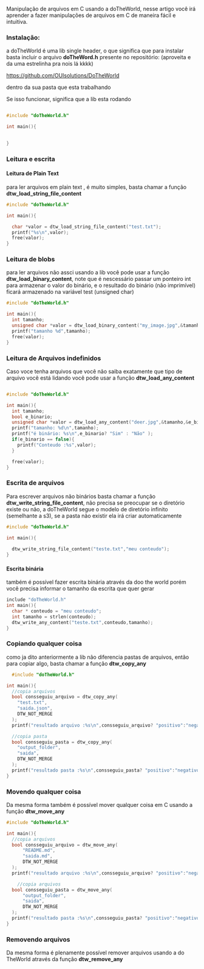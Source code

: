 
Manipulação de arquivos em C usando a doTheWorld,
nesse artigo você irá aprender a fazer manipulações de arquivos em
C de maneira fácil e intuitiva.


### Instalação:
a doTheWorld é uma lib single header, o que significa  que para instalar basta 
incluir o arquivo **doTheWord.h** presente no repositório:
(aproveita e da uma estrelinha pra nois lá kkkk)

https://github.com/OUIsolutions/DoTheWorld 

 dentro da sua pasta que esta trabalhando 

Se isso funcionar, significa que a lib esta rodando 
~~~c

#include "doTheWorld.h"

int main(){ 
    

}
~~~

### Leitura e escrita 

#### Leitura de Plain Text 
para ler arquivos em plain text , é muito simples, basta chamar a
função **dtw_load_string_file_content**

~~~c
#include "doTheWorld.h"

int main(){ 

  char *valor = dtw_load_string_file_content("test.txt");
  printf("%s\n",valor);
  free(valor);
}
~~~
### Leitura de blobs
para ler arquivos  não assci usando a lib você pode usar a função 
**dtw_load_binary_content**,  note que é nescessário passar um ponteiro int 
para armazenar o valor do binário, e o resultado do binário (não imprimível)
ficará armazenado na variável test (unsigned char)

~~~c
#include "doTheWorld.h"

int main(){ 
  int tamanho;
  unsigned char *valor = dtw_load_binary_content("my_image.jpg",&tamanho);
  printf("tamanho %d",tamanho);
  free(valor);
}
~~~
### Leitura de Arquivos indefinidos

Caso voce tenha arquivos que você não saiba exatamente que tipo de 
arquivo você está lidando você pode usar a função 
**dtw_load_any_content**
~~~c

#include "doTheWorld.h"

int main(){ 
  int tamanho;
  bool e_binario;
  unsigned char *valor = dtw_load_any_content("deer.jpg",&tamanho,&e_binario);
  printf("tamanho: %d\n",tamanho);
  printf("é binário: %s\n",e_binario? "Sim" : "Não" );
  if(e_binario == false){
    printf("Conteudo :%s",valor);
  }

  free(valor);
}
~~~

### Escrita de arquivos 

Para escrever arquivos não binários basta chamar a função 
**dtw_write_string_file_content**, não precisa se preocupar 
se o diretório existe ou não, a doTheWorld segue o modelo 
de diretório infinito (semelhante a s3), se a pasta não existir 
ela irá criar automaticamente 
~~~c
#include "doTheWorld.h"

int main(){ 
  
  dtw_write_string_file_content("teste.txt","meu conteudo");
}
~~~
#### Escrita binária 
também é possível fazer escrita binária através da doo the world 
porém você precisa informar o tamanho da escrita que quer gerar 


~~~c
include "doTheWorld.h"
int main(){ 
  char * conteudo = "meu conteudo";
  int tamanho = strlen(conteudo);
  dtw_write_any_content("teste.txt",conteudo,tamanho);
}
~~~

### Copiando qualquer coisa
como ja dito anteriormente a lib não diferencia pastas de arquivos, então 
para copiar algo, basta chamar a função **dtw_copy_any**

~~~c
  #include "doTheWorld.h"

int main(){ 
  //copia arquivos
  bool consseguiu_arquivo = dtw_copy_any(
    "test.txt",
    "saida.json",
    DTW_NOT_MERGE
  );
  printf("resultado arquivo :%s\n",consseguiu_arquivo? "positivo":"negativo");

  //copia pasta
  bool consseguiu_pasta = dtw_copy_any(
    "output_folder",
    "saida",
    DTW_NOT_MERGE
  );
  printf("resultado pasta :%s\n",consseguiu_pasta? "positivo":"negativo");
}
~~~

### Movendo qualquer coisa 
Da mesma forma também é possível mover qualquer coisa em C usando a função
**dtw_move_any**
~~~c
#include "doTheWorld.h"

int main(){ 
  //copia arquivos
  bool consseguiu_arquivo = dtw_move_any(
      "README.md",
      "saida.md",
      DTW_NOT_MERGE
  );
  printf("resultado arquivo :%s\n",consseguiu_arquivo? "positivo":"negativo");

    //copia arquivos
  bool consseguiu_pasta = dtw_move_any(
      "output_folder",
      "saida",
      DTW_NOT_MERGE
  );
  printf("resultado pasta :%s\n",consseguiu_pasta? "positivo":"negativo");
}
~~~

### Removendo arquivos

Da mesma forma é plenamente possível remover arquivos usando a do TheWorld
através da função **dtw_remove_any**


